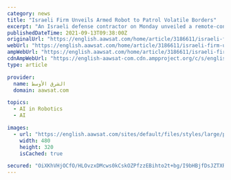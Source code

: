 ```yaml
---
category: news
title: "Israeli Firm Unveils Armed Robot to Patrol Volatile Borders"
excerpt: "An Israeli defense contractor on Monday unveiled a remote-controlled armed robot it says can patrol battle zones, track infiltrators and open fire. The unmanned vehicle is the latest addition to the world of drone technology,"
publishedDateTime: 2021-09-13T09:38:00Z
originalUrl: "https://english.aawsat.com/home/article/3186611/israeli-firm-unveils-armed-robot-patrol-volatile-borders"
webUrl: "https://english.aawsat.com/home/article/3186611/israeli-firm-unveils-armed-robot-patrol-volatile-borders"
ampWebUrl: "https://english.aawsat.com/home/article/3186611/israeli-firm-unveils-armed-robot-patrol-volatile-borders?amp"
cdnAmpWebUrl: "https://english-aawsat-com.cdn.ampproject.org/c/s/english.aawsat.com/home/article/3186611/israeli-firm-unveils-armed-robot-patrol-volatile-borders?amp"
type: article

provider:
  name: الشرق الأوسط
  domain: aawsat.com

topics:
  - AI in Robotics
  - AI

images:
  - url: "https://english.aawsat.com/sites/default/files/styles/large/public/2021/09/13/deputy_head_of_israel_aerospace_industries_autonomous_systems_division_rani_avni_speaks_during_an_interview_with_the_associated_press_in_an_iai_facility_near_the_central_israeli_city_of_lod_thursday_sept._9_2021._ap.jpg?itok=wjTEX_gd"
    width: 480
    height: 320
    isCached: true

secured: "OiXKhVHjOCfO/HLOvzxDMcws0kCskOZPfzzEBihto2t+bg/I9bHBjfDsJZTXRZAFyaZhcHaCgKkgO1aLCZABfA5Z4ysOTC2iRRP5CwTimimgewI8eMZ/DrlVzKIytIaAbS3paybf2czQ7187oXcfsQzPTCjm/9r9DIp7TLFgZ1XRB1upVHG8u13j18asjUkuvxL0BppJ8FWH/KL082Tq6wWR/BK89I/KwXSLSc6El7VkSupDbFlv6AFolvcrgb6dcZhD9g+JxM4vSRNMVsNMfDiRHFG+colpZ3CzG3KZnhVyGrjTNmwms1qYp1L1+uLwbRJ6n/CawsoDZj1cKkNxStBoQ6o9g7c/EIWypMBa8II=;djs06Moe95jza6y5YRAMTQ=="
---
```


